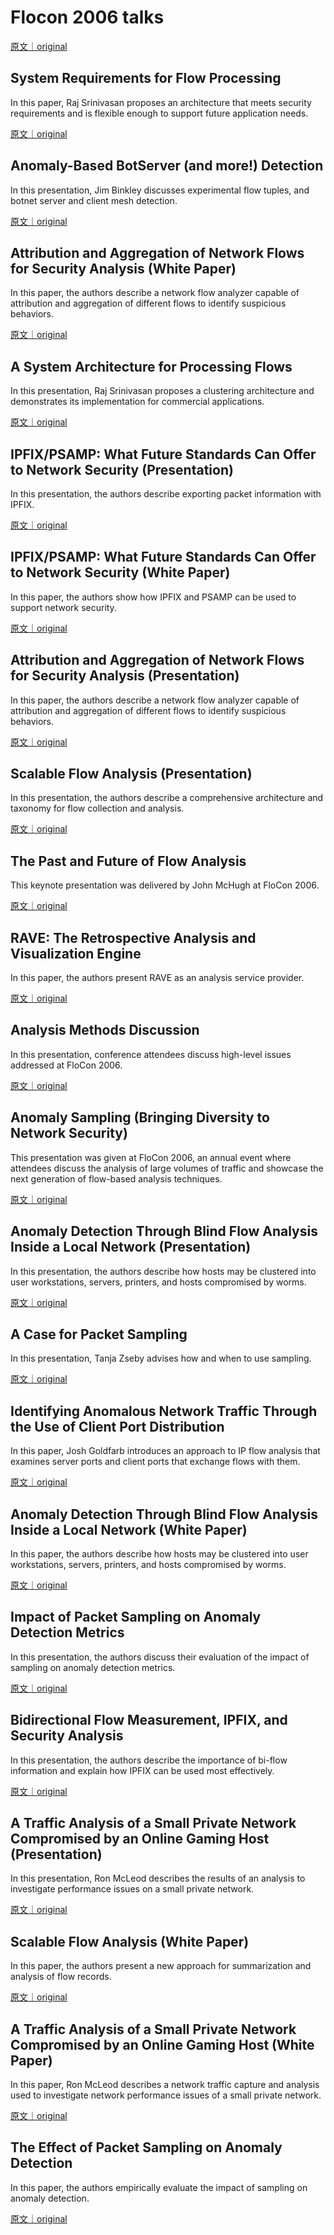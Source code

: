 
# Flocon 2006 talks

[原文｜original](https://insights.sei.cmu.edu/library/flocon-2006-collection/)     

## System Requirements for Flow Processing

In this paper, Raj Srinivasan proposes an architecture that meets security requirements and is flexible enough to support future application needs.

[原文｜original](https://insights.sei.cmu.edu/library/system-requirements-for-flow-processing/)
        
## Anomaly-Based BotServer (and more!) Detection

In this presentation, Jim Binkley discusses experimental flow tuples, and botnet server and client mesh detection.

[原文｜original](https://insights.sei.cmu.edu/library/anomaly-based-botserver-and-more-detection/)
        
## Attribution and Aggregation of Network Flows for Security Analysis (White Paper)

In this paper, the authors describe a network flow analyzer capable of attribution and aggregation of different flows to identify suspicious behaviors.

[原文｜original](https://insights.sei.cmu.edu/library/attribution-and-aggregation-of-network-flows-for-security-analysis-white-paper/)
        
## A System Architecture for Processing Flows

In this presentation, Raj Srinivasan proposes a clustering architecture and demonstrates its implementation for commercial applications.

[原文｜original](https://insights.sei.cmu.edu/library/a-system-architecture-for-processing-flows/)
        
## IPFIX/PSAMP: What Future Standards Can Offer to Network Security (Presentation)

In this presentation, the authors describe exporting packet information with IPFIX.

[原文｜original](https://insights.sei.cmu.edu/library/ipfixpsamp-what-future-standards-can-offer-to-network-security-presentation/)
        
## IPFIX/PSAMP: What Future Standards Can Offer to Network Security (White Paper)

In this paper, the authors show how IPFIX and PSAMP can be used to support network security.

[原文｜original](https://insights.sei.cmu.edu/library/ipfixpsamp-what-future-standards-can-offer-to-network-security-white-paper/)
        
## Attribution and Aggregation of Network Flows for Security Analysis (Presentation)

In this paper, the authors describe a network flow analyzer capable of attribution and aggregation of different flows to identify suspicious behaviors.

[原文｜original](https://insights.sei.cmu.edu/library/attribution-and-aggregation-of-network-flows-for-security-analysis-presentation/)
        
## Scalable Flow Analysis (Presentation)

In this presentation, the authors describe a comprehensive architecture and taxonomy for flow collection and analysis.

[原文｜original](https://insights.sei.cmu.edu/library/scalable-flow-analysis-presentation/)
        
## The Past and Future of Flow Analysis

This keynote presentation was delivered by John McHugh at FloCon 2006.

[原文｜original](https://insights.sei.cmu.edu/library/the-past-and-future-of-flow-analysis/)
        
## RAVE: The Retrospective Analysis and Visualization Engine

In this paper, the authors present RAVE as an analysis service provider.

[原文｜original](https://insights.sei.cmu.edu/library/rave-the-retrospective-analysis-and-visualization-engine/)
        
## Analysis Methods Discussion

In this presentation, conference attendees discuss high-level issues addressed at FloCon 2006.

[原文｜original](https://insights.sei.cmu.edu/library/analysis-methods-discussion/)
        
## Anomaly Sampling (Bringing Diversity to Network Security)

This presentation was given at FloCon 2006, an annual event where attendees discuss the analysis of large volumes of traffic and showcase the next generation of flow-based analysis techniques.

[原文｜original](https://insights.sei.cmu.edu/library/anomaly-sampling-bringing-diversity-to-network-security/)
        
## Anomaly Detection Through Blind Flow Analysis Inside a Local Network (Presentation)

In this presentation, the authors describe how hosts may be clustered into user workstations, servers, printers, and hosts compromised by worms.

[原文｜original](https://insights.sei.cmu.edu/library/anomaly-detection-through-blind-flow-analysis-inside-a-local-network-presentation/)
        
## A Case for Packet Sampling

In this presentation, Tanja Zseby advises how and when to use sampling.

[原文｜original](https://insights.sei.cmu.edu/library/a-case-for-packet-sampling/)
        
## Identifying Anomalous Network Traffic Through the Use of Client Port Distribution

In this paper, Josh Goldfarb introduces an approach to IP flow analysis that examines server ports and client ports that exchange flows with them.

[原文｜original](https://insights.sei.cmu.edu/library/identifying-anomalous-network-traffic-through-the-use-of-client-port-distribution/)
        
## Anomaly Detection Through Blind Flow Analysis Inside a Local Network (White Paper)

In this paper, the authors describe how hosts may be clustered into user workstations, servers, printers, and hosts compromised by worms.

[原文｜original](https://insights.sei.cmu.edu/library/anomaly-detection-through-blind-flow-analysis-inside-a-local-network-white-paper/)
        
## Impact of Packet Sampling on Anomaly Detection Metrics

In this presentation, the authors discuss their evaluation of the impact of sampling on anomaly detection metrics.

[原文｜original](https://insights.sei.cmu.edu/library/impact-of-packet-sampling-on-anomaly-detection-metrics/)
        
## Bidirectional Flow Measurement, IPFIX, and Security Analysis

In this presentation, the authors describe the importance of bi-flow information and explain how IPFIX can be used most effectively.

[原文｜original](https://insights.sei.cmu.edu/library/bidirectional-flow-measurement-ipfix-and-security-analysis/)
        
## A Traffic Analysis of a Small Private Network Compromised by an Online Gaming Host (Presentation)

In this presentation, Ron McLeod describes the results of an analysis to investigate performance issues on a small private network.

[原文｜original](https://insights.sei.cmu.edu/library/a-traffic-analysis-of-a-small-private-network-compromised-by-an-online-gaming-host-presentation/)
        
## Scalable Flow Analysis (White Paper)

In this paper, the authors present a new approach for summarization and analysis of flow records.

[原文｜original](https://insights.sei.cmu.edu/library/scalable-flow-analysis-white-paper/)
        
## A Traffic Analysis of a Small Private Network Compromised by an Online Gaming Host (White Paper)

In this paper, Ron McLeod describes a network traffic capture and analysis used to investigate network performance issues of a small private network.

[原文｜original](https://insights.sei.cmu.edu/library/a-traffic-analysis-of-a-small-private-network-compromised-by-an-online-gaming-host-white-paper/)
        
## The Effect of Packet Sampling on Anomaly Detection

In this paper, the authors empirically evaluate the impact of sampling on anomaly detection.

[原文｜original](https://insights.sei.cmu.edu/library/the-effect-of-packet-sampling-on-anomaly-detection/)
        